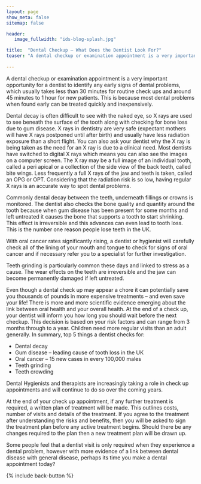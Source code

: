 ```yaml
---
layout: page
show_meta: false
sitemap: false

header:
   image_fullwidth: "ids-blog-splash.jpg"

title:  "Dental Checkup – What Does the Dentist Look For?"
teaser: "A dental checkup or examination appointment is a very important opportunity for a dentist to identify any early signs of dental problems..."
 
---
```


A dental checkup or examination appointment is a very important opportunity for a dentist to identify any early signs of dental problems, which usually takes less than 30 minutes for routine check ups and around 45 minutes to 1 hour for new patients. This is because most dental problems when found early can be treated quickly and inexpensively.

Dental decay is often difficult to see with the naked eye, so X rays are used to see beneath the surface of the tooth along with checking for bone loss due to gum disease. X rays in dentistry are very safe (expectant mothers will have X rays postponed until after birth) and usually have less radiation exposure than a short flight. You can also ask your dentist why the X ray is being taken as the need for an X ray is due to a clinical need. Most dentists have switched to digital X rays which means you can also see the images on a computer screen. The X ray may be a full image of an individual tooth, called a peri apical or a collection of the side view of the back teeth, called bite wings. Less frequently a full X rays of the jaw and teeth is taken, called an OPG or OPT. Considering that the radiation risk is so low, having regular X rays is an accurate way to spot dental problems.

Commonly dental decay between the teeth, underneath fillings or crowns is monitored.  The dentist also checks the bone quality and quantity around the tooth because when gum disease has been present for some months and left untreated it causes the bone that supports a tooth to start shrinking. This effect is irreversible and this advances can even lead to tooth loss. This is the number one reason people lose teeth in the UK.

With oral cancer rates significantly rising, a dentist or hygienist will carefully check all of the lining of your mouth and tongue to check for signs of oral cancer and if necessary refer you to a specialist for further investigation.

Teeth grinding is particularly common these days and linked to stress as a cause. The wear effects on the teeth are irreversible and the jaw can become permanently damaged if left untreated.

Even though a dental check up may appear a chore it can potentially save you thousands of pounds in more expensive treatments – and even save your life! There is more and more scientific evidence emerging about the link between oral health and your overall health. At the end of a check up, your dentist will inform you how long you should wait before the next checkup. This decision is based on your risk factors and can range from 3 months through to a year. Children need more regular visits than an adult generally.
In summary, top 5 things a dentist checks for:

+ Dental decay  
+ Gum disease – leading cause of tooth loss in the UK  
+ Oral cancer – 15 new cases in every 100,000 males  
+ Teeth grinding  
+ Teeth crowding  

Dental Hygienists and therapists are increasingly taking a role in check up appointments and will continue to do so over the coming years.

At the end of your check up appointment, if any further treatment is required, a written plan of treatment will be made. This outlines costs, number of visits and details of the treatment. If you agree to the treatment after understanding the risks and benefits, then you will be asked to sign the treatment plan before any active treatment begins. Should there be any changes required to the plan then a new treatment plan will be drawn up.

Some people feel that a dentist visit is only required when they experience a dental problem, however with more evidence of a link between dental disease with general disease, perhaps its time you make a dental appointment today?

{% include back-button %}
